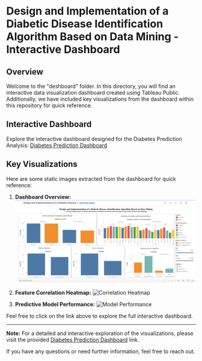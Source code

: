# Design and Implementation of a Diabetic Disease Identification Algorithm Based on Data Mining - Interactive Dashboard

## Overview

Welcome to the "deshboard" folder. In this directory, you will find an interactive data visualization dashboard created using Tableau Public. Additionally, we have included key visualizations from the dashboard within this repository for quick reference.

## Interactive Dashboard

Explore the interactive dashboard designed for the Diabetes Prediction Analysis:
[Diabetes Prediction Dashboard](https://public.tableau.com/app/profile/md.emran.hasan/viz/DesignandImplementationofaDiabeticDisease_17006403484550/Dashboard1)

## Key Visualizations

Here are some static images extracted from the dashboard for quick reference:

1. **Dashboard Overview:**
   ![Dashboard Overview](image/deshboard.png)

2. **Feature Correlation Heatmap:**
   ![Correlation Heatmap](images/correlation_heatmap.png)

3. **Predictive Model Performance:**
   ![Model Performance](images/model_performance.png)

Feel free to click on the link above to explore the full interactive dashboard.

---

**Note:** For a detailed and interactive exploration of the visualizations, please visit the provided [Diabetes Prediction Dashboard](https://public.tableau.com/app/profile/md.emran.hasan/viz/DesignandImplementationofaDiabeticDisease_17006403484550/Dashboard1) link.

If you have any questions or need further information, feel free to reach out.


